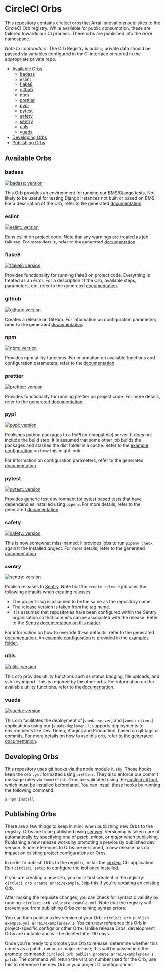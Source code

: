# CircleCI Orbs

This repository contains circleci orbs that Arrai Innovations publishes to the CircleCI Orb registry. While available for public consumption, these are tailored towards our CI process. These orbs are published into the _arrai_ namespace.

_Note to contributors_: The Orb Registry is public; private data should be passed via variables configured in the CI interface or stored in the appropriate private repo.

<!-- prettier-ignore-start -->
<!-- START doctoc generated TOC please keep comment here to allow auto update -->
<!-- DON'T EDIT THIS SECTION, INSTEAD RE-RUN doctoc TO UPDATE -->

- [Available Orbs](#available-orbs)
  - [badass](#badass)
  - [eslint](#eslint)
  - [flake8](#flake8)
  - [github](#github)
  - [npm](#npm)
  - [prettier](#prettier)
  - [pypi](#pypi)
  - [pytest](#pytest)
  - [safety](#safety)
  - [sentry](#sentry)
  - [utils](#utils)
  - [vueda](#vueda)
- [Developing Orbs](#developing-orbs)
- [Publishing Orbs](#publishing-orbs)

<!-- END doctoc generated TOC please keep comment here to allow auto update -->
<!-- prettier-ignore-end -->

## Available Orbs

### badass

[![badass: version][]](https://circleci.com/orbs/registry/orb/arrai/badass)

This Orb provides an environment for running our BMS/Django tests. Not likely to be useful for testing Django instances not built or based on BMS. For a description of the Orb, refer to the generated [documentation](https://circleci.com/orbs/registry/orb/arrai/badass).

### eslint

[![eslint: version][]](https://circleci.com/orbs/registry/orb/arrai/eslint)

Runs eslint on project code. Note that any warnings are treated as job failures. For more details, refer to the generated [documentation](https://circleci.com/orbs/registry/orb/arrai/eslint).

### flake8

[![flake8: version][]](https://circleci.com/orbs/registry/orb/arrai/flake8)

Provides functionality for running flake8 on project code. Everything is treated as an error. For a description of the Orb, available steps, parameters, etc, refer to the generated [documentation](https://circleci.com/orbs/registry/orb/arrai/flake8).

### github

[![github: version][]](https://circleci.com/orbs/registry/orb/arrai/github)

Creates a release on GitHub. For information on configuration parameters, refer to the generated [documentation](https://circleci.com/orbs/registry/orb/arrai/github).

### npm

[![npm: version][]](https://circleci.com/orbs/registry/orb/arrai/npm)

Provides npm utility functions. For information on available functions and configuration parameters, refer to the [documentation](https://circleci.com/orbs/registry/orb/arrai/npm).

### prettier

[![prettier: version][]](https://circleci.com/orbs/registry/orb/arrai/prettier)

Provides functionality for running prettier on project code. For more details, refer to the generated [documentation](https://circleci.com/orbs/registry/orb/arrai/prettier).

### pypi

[![pypi: version][]](https://circleci.com/orbs/registry/orb/arrai/pypi)

Publishes python packages to a PyPI (or compatible) server. It does not include the build step. It is assumed that some other job builds the packages and stashes the dist folder in a cache. Refer to the [example configuration](/examples/pypi.yml) on how this might look.

For information on configuration parameters, refer to the generated [documentation](https://circleci.com/orbs/registry/orb/arrai/pypi).

### pytest

[![pytest: version][]](https://circleci.com/orbs/registry/orb/arrai/pytest)

Provides generic test environment for pytest based tests that have dependencies installed using `pipenv`. For more details, refer to the generated [documentation](https://circleci.com/orbs/registry/orb/arrai/pytest).

### safety

[![safety: version][]](https://circleci.com/orbs/registry/orb/arrai/safety)

This is now somewhat miss-named; it provides jobs to run `pipenv check` against the installed project. For more details, refer to the generated [documentation](https://circleci.com/orbs/registry/orb/arrai/safety).

### sentry

[![sentry: version][]](https://circleci.com/orbs/registry/orb/arrai/sentry)

Publish releases to [Sentry](https://sentry.io/). Note that the `create_release` job uses the following defaults when creating releases:

-   The project slug is assumed to be the same as the repository name.
-   The release version is taken from the tag name.
-   It is assumed that repositories have been configured within the Sentry organisation so that commits can be associated with the release. Refer to the [Sentry documentation on this matter](https://docs.sentry.io/product/cli/releases/#sentry-cli-commit-integration).

For information on how to override these defaults, refer to the generated [documentation](https://circleci.com/orbs/registry/orb/arrai/sentry). An [example configuration](/examples/sentry.yml) is provided in the [examples folder](/examples/).

### utils

[![utils: version][]](https://circleci.com/orbs/registry/orb/arrai/utils)

This orb provides utility functions such as status badging, file uploads, and ssh key import. This is required by the other orbs. For information on the available utility functions, refer to the [documentation](https://circleci.com/orbs/registry/orb/arrai/utils).

### vueda

[![vueda: version][]](https://circleci.com/orbs/registry/orb/arrai/vueda)

This orb facilitates the deployment of [`vueda-server`] and [`vueda-client`] applications using our [`vueda-deployer`]. It supports deployments to environments like Dev, Demo, Staging and Production, based on git tags or commits. For more details on how to use this orb, refer to the generated [documentation](https://circleci.com/orbs/registry/orb/arrai/vueda).

## Developing Orbs

This repository uses git hooks via the node module `husky`. These hooks keep the orb `.yml` formatted using `prettier`. They also enforce our commit message rules via `commitlint`. Orbs are validated using the [circleci cli tool](https://circleci.com/docs/local-cli/), which must be installed beforehand. You can install these hooks by running the following command:

```console
$ npm install
```

## Publishing Orbs

There are a few things to keep in mind when publishing new Orbs to the registry. Orbs are to be published using [semver](https://devhints.io/semver). Versioning is taken care of automatically by specifying one of _patch_, _minor_, or _major_ when publishing. Publishing a new release works by promoting a previously published dev version. Since references to Orbs are versioned, a new release has no impact on existing project configurations or Orbs.

In order to publish Orbs to the registry, install the [circleci](https://circleci.com/docs/2.0/creating-orbs/#installing-the-cli-for-the-first-time) CLI application. Run `circleci setup` to configure the tool once installed.

If you are creating a new Orb, you must first create it in the registry: `circleci orb create arrai/example`. Skip this if you're updating an existing Orb.

After making the requisite changes, you can check for syntactic validity by running: `circleci orb validate example.yml`. Note that the registry will prevent you from publishing Orbs containing syntax errors.

You can then publish a dev version of your Orb: `circleci orb publish example.yml arrai/example@dev:1`. You can now reference this Orb in project-specific configs or other Orbs. Unlike release Orbs, development Orbs are mutable and will be deleted after 90 days.

Once you're ready to promote your Orb to release, determine whether this counts as a patch, minor, or major release; this will be passed into the promote command: `circleci orb publish promote arrai/example@dev:1 patch`. The command will return the version number used for the Orb; use this to reference the new Orb in your project CI configurations.

[badass: version]: https://badges.circleci.com/orbs/arrai/badass.svg
[eslint: version]: https://badges.circleci.com/orbs/arrai/eslint.svg
[flake8: version]: https://badges.circleci.com/orbs/arrai/flake8.svg
[github: version]: https://badges.circleci.com/orbs/arrai/github.svg
[npm: version]: https://badges.circleci.com/orbs/arrai/npm.svg
[prettier: version]: https://badges.circleci.com/orbs/arrai/prettier.svg
[pypi: version]: https://badges.circleci.com/orbs/arrai/pypi.svg
[pytest: version]: https://badges.circleci.com/orbs/arrai/pytest.svg
[safety: version]: https://badges.circleci.com/orbs/arrai/safety.svg
[sentry: version]: https://badges.circleci.com/orbs/arrai/sentry.svg
[utils: version]: https://badges.circleci.com/orbs/arrai/utils.svg
[vueda: version]: https://badges.circleci.com/orbs/arrai/vueda.svg
